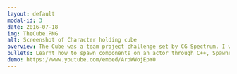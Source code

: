 ```yaml
---
layout: default
modal-id: 3
date: 2016-07-18
img: TheCube.PNG
alt: Screenshot of Character holding cube
overview: The Cube was a team project challenge set by CG Spectrum. I was partnered with David who had only just recently started his base course with CG Spectrum so after discussion we decided to create a 3d maze which I code while he got familiar with Unreal. With some of my help I tasked him with creating a menu screen, the screen and some UI elements.
bullets: Learnt how to spawn components on an actor through C++, Spawned in a group of cubes around a maze base, Programmed a maze generation algorithm using loop erased walk (wilsons algorithm), Configured a ball object to be able to move through the maze based on rotation, Created player controls to allow the player to rotate the maze to move the ball, Created end portal which when activated changed the level to the end game level, Worked with my teammate David in helping him better understand the Unreal Engine
demo: https://www.youtube.com/embed/ArpWWojEpY0
---
```

